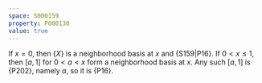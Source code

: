 ```yaml
---
space: S000159
property: P000130
value: true
---
```

 
If $x = 0$, then $\{X\}$ is a neighborhood basis at $x$ and {S159|P16}.
If $0 < x \leq 1$, then $[a,1]$ for $0 < a < x$ form a neighborhood basis at $x$. Any such $[a,1]$ is
{P202}, namely $a$, so it is {P16}.
